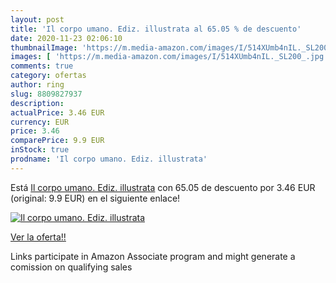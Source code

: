 ```yaml
---
layout: post
title: 'Il corpo umano. Ediz. illustrata al 65.05 % de descuento'
date: 2020-11-23 02:06:10
thumbnailImage: 'https://m.media-amazon.com/images/I/514XUmb4nIL._SL200_.jpg'
images: [ 'https://m.media-amazon.com/images/I/514XUmb4nIL._SL200_.jpg' ]
comments: true
category: ofertas
author: ring
slug: 8809827937
description:
actualPrice: 3.46 EUR
currency: EUR
price: 3.46
comparePrice: 9.9 EUR
inStock: true
prodname: 'Il corpo umano. Ediz. illustrata'
---
```


Está [Il corpo umano. Ediz. illustrata](https://www.amazon.it/dp/8809827937/?tag=tolees00-21) con 65.05 de descuento por 3.46 EUR (original: 9.9 EUR) en el siguiente enlace!

[![Il corpo umano. Ediz. illustrata](https://m.media-amazon.com/images/I/514XUmb4nIL._SL200_.jpg)](https://www.amazon.it/dp/8809827937/?tag=tolees00-21)

[Ver la oferta!!](https://www.amazon.it/dp/8809827937/?tag=tolees00-21)

Links participate in Amazon Associate program and might generate a comission on qualifying sales


